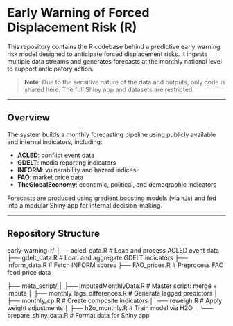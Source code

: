 # Early Warning of Forced Displacement Risk (R) 

This repository contains the R codebase behind a predictive early warning risk model designed to anticipate forced displacement risks. 
It ingests multiple data streams and generates forecasts at the monthly national level to support anticipatory action.

> **Note**: Due to the sensitive nature of the data and outputs, only code is shared here. The full Shiny app and datasets are restricted.

---

## Overview

The system builds a monthly forecasting pipeline using publicly available and internal indicators, including:

- **ACLED**: conflict event data
- **GDELT**: media reporting indicators
- **INFORM**: vulnerability and hazard indices
- **FAO**: market price data
- **TheGlobalEconomy**: economic, political, and demographic indicators 

Forecasts are produced using gradient boosting models (via `h2o`) and fed into a modular Shiny app for internal decision-making.

---

## Repository Structure
early-warning-r/
├── acled_data.R # Load and process ACLED event data
├── gdelt_data.R # Load and aggregate GDELT indicators
├── inform_data.R # Fetch INFORM scores
├── FAO_prices.R # Preprocess FAO food price data

├── meta_script/
│ ├── ImputedMonthlyData.R # Master script: merge + impute
│ ├── monthly_lags_differences.R # Generate lagged predictors
│ ├── monthly_cp.R # Create composite indicators
│ ├── reweigh.R # Apply weight adjustments
│ ├── h2o_monthly.R # Train model via H2O
│ └── prepare_shiny_data.R # Format data for Shiny app

